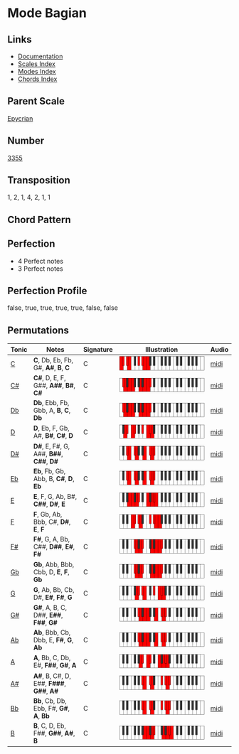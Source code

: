 # Mode Bagian

## Links

- [Documentation](README.md)
- [Scales Index](Scales.md)
- [Modes Index](Modes.md)
- [Chords Index](Chords.md)

## Parent Scale

[Epycrian](ScaleEpycrian.md)

## Number

[3355](https://ianring.com/musictheory/scales/3355)

## Transposition

1, 2, 1, 4, 2, 1, 1

## Chord Pattern



## Perfection

- 4 Perfect notes
- 3 Perfect notes

## Perfection Profile

false, true, true, true, true, false, false

## Permutations

| Tonic | Notes | Signature | Illustration | Audio |
|-------|-------|-----------|--------------|-------|
| [C](ModeCNaturalBagian.md) | **C**, Db, Eb, Fb, G#, **A#**, **B**, **C** | C | ![CNaturalBagian](ModeCNaturalBagian.png) | [midi](https://github.com/edipermadi/music/blob/main/docs/ModeCNaturalBagian.mid?raw=true) |
| [C#](ModeCSharpBagian.md) | **C#**, D, E, F, G##, **A##**, **B#**, **C#** | C | ![CSharpBagian](ModeCSharpBagian.png) | [midi](https://github.com/edipermadi/music/blob/main/docs/ModeCSharpBagian.mid?raw=true) |
| [Db](ModeDFlatBagian.md) | **Db**, Ebb, Fb, Gbb, A, **B**, **C**, **Db** | C | ![DFlatBagian](ModeDFlatBagian.png) | [midi](https://github.com/edipermadi/music/blob/main/docs/ModeDFlatBagian.mid?raw=true) |
| [D](ModeDNaturalBagian.md) | **D**, Eb, F, Gb, A#, **B#**, **C#**, **D** | C | ![DNaturalBagian](ModeDNaturalBagian.png) | [midi](https://github.com/edipermadi/music/blob/main/docs/ModeDNaturalBagian.mid?raw=true) |
| [D#](ModeDSharpBagian.md) | **D#**, E, F#, G, A##, **B##**, **C##**, **D#** | C | ![DSharpBagian](ModeDSharpBagian.png) | [midi](https://github.com/edipermadi/music/blob/main/docs/ModeDSharpBagian.mid?raw=true) |
| [Eb](ModeEFlatBagian.md) | **Eb**, Fb, Gb, Abb, B, **C#**, **D**, **Eb** | C | ![EFlatBagian](ModeEFlatBagian.png) | [midi](https://github.com/edipermadi/music/blob/main/docs/ModeEFlatBagian.mid?raw=true) |
| [E](ModeENaturalBagian.md) | **E**, F, G, Ab, B#, **C##**, **D#**, **E** | C | ![ENaturalBagian](ModeENaturalBagian.png) | [midi](https://github.com/edipermadi/music/blob/main/docs/ModeENaturalBagian.mid?raw=true) |
| [F](ModeFNaturalBagian.md) | **F**, Gb, Ab, Bbb, C#, **D#**, **E**, **F** | C | ![FNaturalBagian](ModeFNaturalBagian.png) | [midi](https://github.com/edipermadi/music/blob/main/docs/ModeFNaturalBagian.mid?raw=true) |
| [F#](ModeFSharpBagian.md) | **F#**, G, A, Bb, C##, **D##**, **E#**, **F#** | C | ![FSharpBagian](ModeFSharpBagian.png) | [midi](https://github.com/edipermadi/music/blob/main/docs/ModeFSharpBagian.mid?raw=true) |
| [Gb](ModeGFlatBagian.md) | **Gb**, Abb, Bbb, Cbb, D, **E**, **F**, **Gb** | C | ![GFlatBagian](ModeGFlatBagian.png) | [midi](https://github.com/edipermadi/music/blob/main/docs/ModeGFlatBagian.mid?raw=true) |
| [G](ModeGNaturalBagian.md) | **G**, Ab, Bb, Cb, D#, **E#**, **F#**, **G** | C | ![GNaturalBagian](ModeGNaturalBagian.png) | [midi](https://github.com/edipermadi/music/blob/main/docs/ModeGNaturalBagian.mid?raw=true) |
| [G#](ModeGSharpBagian.md) | **G#**, A, B, C, D##, **E##**, **F##**, **G#** | C | ![GSharpBagian](ModeGSharpBagian.png) | [midi](https://github.com/edipermadi/music/blob/main/docs/ModeGSharpBagian.mid?raw=true) |
| [Ab](ModeAFlatBagian.md) | **Ab**, Bbb, Cb, Dbb, E, **F#**, **G**, **Ab** | C | ![AFlatBagian](ModeAFlatBagian.png) | [midi](https://github.com/edipermadi/music/blob/main/docs/ModeAFlatBagian.mid?raw=true) |
| [A](ModeANaturalBagian.md) | **A**, Bb, C, Db, E#, **F##**, **G#**, **A** | C | ![ANaturalBagian](ModeANaturalBagian.png) | [midi](https://github.com/edipermadi/music/blob/main/docs/ModeANaturalBagian.mid?raw=true) |
| [A#](ModeASharpBagian.md) | **A#**, B, C#, D, E##, **F###**, **G##**, **A#** | C | ![ASharpBagian](ModeASharpBagian.png) | [midi](https://github.com/edipermadi/music/blob/main/docs/ModeASharpBagian.mid?raw=true) |
| [Bb](ModeBFlatBagian.md) | **Bb**, Cb, Db, Ebb, F#, **G#**, **A**, **Bb** | C | ![BFlatBagian](ModeBFlatBagian.png) | [midi](https://github.com/edipermadi/music/blob/main/docs/ModeBFlatBagian.mid?raw=true) |
| [B](ModeBNaturalBagian.md) | **B**, C, D, Eb, F##, **G##**, **A#**, **B** | C | ![BNaturalBagian](ModeBNaturalBagian.png) | [midi](https://github.com/edipermadi/music/blob/main/docs/ModeBNaturalBagian.mid?raw=true) |
